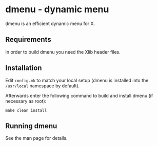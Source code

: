 # dmenu - dynamic menu

dmenu is an efficient dynamic menu for X.

## Requirements

In order to build dmenu you need the Xlib header files.


## Installation

Edit `config.mk` to match your local setup (dmenu is installed into
the `/usr/local` namespace by default).

Afterwards enter the following command to build and install dmenu
(if necessary as root):

```
make clean install
```

## Running dmenu

See the man page for details.
